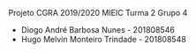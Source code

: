 Projeto CGRA 2019/2020 MIEIC
Turma 2 Grupo 4
- Diogo André Barbosa Nunes - 201808546
- Hugo Melvin Monteiro Trindade - 201808548
